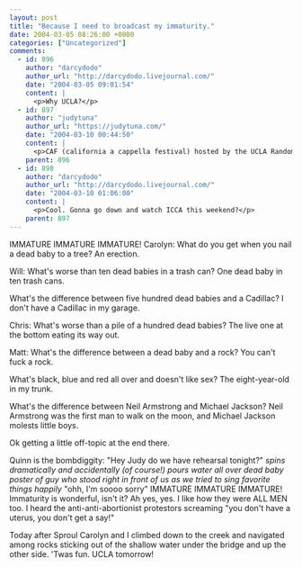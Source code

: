```yaml
---
layout: post
title: "Because I need to broadcast my immaturity."
date: 2004-03-05 08:26:00 +0000
categories: ["Uncategorized"]
comments:
  - id: 896
    author: "darcydodo"
    author_url: "http://darcydodo.livejournal.com/"
    date: "2004-03-05 09:01:54"
    content: |
      <p>Why UCLA?</p>
  - id: 897
    author: "judytuna"
    author_url: "https://judytuna.com/"
    date: "2004-03-10 00:44:50"
    content: |
      <p>CAF (california a cappella festival) hosted by the UCLA Random Voices. =D WE ROCKED THE SHOW!</p>
    parent: 896
  - id: 898
    author: "darcydodo"
    author_url: "http://darcydodo.livejournal.com/"
    date: "2004-03-10 01:06:00"
    content: |
      <p>Cool. Gonna go down and watch ICCA this weekend?</p>
    parent: 897
---
```


IMMATURE IMMATURE IMMATURE!
Carolyn: What do you get when you nail a dead baby to a tree?
An erection.

Will: What's worse than ten dead babies in a trash can?
One dead baby in ten trash cans.

What's the difference between five hundred dead babies and a Cadillac?
I don't have a Cadillac in my garage.

Chris: What's worse than a pile of a hundred dead babies?
The live one at the bottom eating its way out. 

Matt: What's the difference between a dead baby and a rock?
You can't fuck a rock.

What's black, blue and red all over and doesn't like sex?
The eight-year-old in my trunk.

What's the difference between Neil Armstrong and Michael Jackson?
Neil Armstrong was the first man to walk on the moon, and Michael Jackson molests little boys.

Ok getting a little off-topic at the end there.

Quinn is the bombdiggity: "Hey Judy do we have rehearsal tonight?" *spins dramatically and accidentally (of course!) pours water all over dead baby poster of guy who stood right in front of us as we tried to sing favorite things happily* "ohh, I'm soooo sorry"
IMMATURE IMMATURE IMMATURE! Immaturity is wonderful, isn't it? Ah yes, yes. I like how they were ALL MEN too. I heard the anti-anti-abortionist protestors screaming "you don't have a uterus, you don't get a say!"

Today after Sproul Carolyn and I climbed down to the creek and navigated among rocks sticking out of the shallow water under the bridge and up the other side. 'Twas fun. UCLA tomorrow!